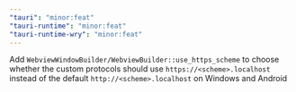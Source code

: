 ```yaml
---
"tauri": "minor:feat"
"tauri-runtime": "minor:feat"
"tauri-runtime-wry": "minor:feat"
---
```


Add `WebviewWindowBuilder/WebviewBuilder::use_https_scheme` to choose whether the custom protocols should use `https://<scheme>.localhost` instead of the default `http://<scheme>.localhost` on Windows and Android




